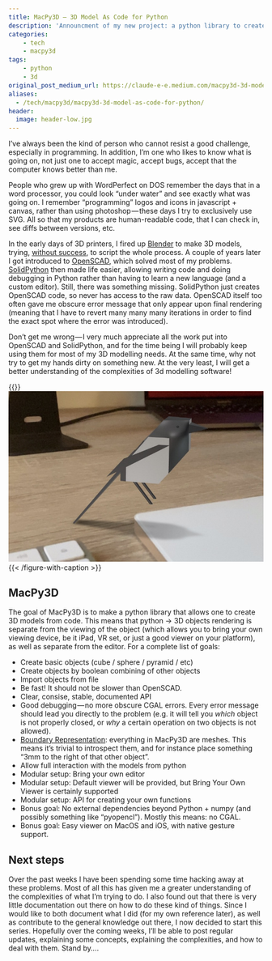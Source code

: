 ```yaml
---
title: MacPy3D — 3D Model As Code for Python
description: 'Announcment of my new project: a python library to create 3d models as code'
categories:
    - tech
    - macpy3d
tags:
    - python
    - 3d
original_post_medium_url: https://claude-e-e.medium.com/macpy3d-3d-model-as-code-for-python-58df4557036
aliases:
  - /tech/macpy3d/macpy3d-3d-model-as-code-for-python/
header:
  image: header-low.jpg
---
```


I’ve always been the kind of person who cannot resist a good challenge, especially in programming. In addition, I’m one who likes to know what is going on, not just one to accept magic, accept bugs, accept that the computer knows better than me.

People who grew up with WordPerfect on DOS remember the days that in a word processor, you could look “under water” and see exactly what was going on. I remember “programming” logos and icons in javascript + canvas, rather than using photoshop — these days I try to exclusively use SVG. All so that my products are human-readable code, that I can check in, see diffs between versions, etc.

In the early days of 3D printers, I fired up [Blender](https://www.blender.org) to make 3D models, trying, [without success](https://blender.stackexchange.com/questions/18930/reset-blender-environment-on-each-script-run), to script the whole process. A couple of years later I got introduced to [OpenSCAD](http://openscad.org/), which solved most of my problems. [SolidPython](https://github.com/SolidCode/SolidPython) then made life easier, allowing writing code and doing debugging in Python rather than having to learn a new language (and a custom editor). Still, there was something missing. SolidPython just creates OpenSCAD code, so never has access to the raw data. OpenSCAD itself too often gave me obscure error message that only appear upon final rendering (meaning that I have to revert many many many iterations in order to find the exact spot where the error was introduced).

Don’t get me wrong — I very much appreciate all the work put into OpenSCAD and SolidPython, and for the time being I will probably keep using them for most of my 3D modelling needs. At the same time, why not try to get my hands dirty on something new. At the very least, I will get a better understanding of the complexities of 3d modelling software!

{{<figure-with-caption caption="The MacPy3D mascotte “sitting” on my desk (note: this was made in Shapr3D on my iPad — it will be a goal of the project to design this in MacPy3D)">}}
  ![3d render of macpy3d mascotte on desk](teaser.jpg)
{{< /figure-with-caption >}}

## MacPy3D

The goal of MacPy3D is to make a python library that allows one to create 3D models from code. This means that python → 3D objects rendering is separate from the viewing of the object (which allows you to bring your own viewing device, be it iPad, VR set, or just a good viewer on your platform), as well as separate from the editor. For a complete list of goals:

*   Create basic objects (cube / sphere / pyramid / etc)
*   Create objects by boolean combining of other objects
*   Import objects from file
*   Be fast! It should not be slower than OpenSCAD.
*   Clear, consise, stable, documented API
*   Good debugging — no more obscure CGAL errors. Every error message should lead you directly to the problem (e.g. it will tell you _which_ object is not properly closed, or _why_ a certain operation on two objects is not allowed).
*   [Boundary Representation](https://en.wikipedia.org/wiki/Boundary_representation): everything in MacPy3D are meshes. This means it’s trivial to introspect them, and for instance place something “3mm to the right of that other object”.
*   Allow full interaction with the models from python
*   Modular setup: Bring your own editor
*   Modular setup: Default viewer will be provided, but Bring Your Own Viewer is certainly supported
*   Modular setup: API for creating your own functions
*   Bonus goal: No external dependencies beyond Python + numpy (and possibly something like “pyopencl”). Mostly this means: no CGAL.
*   Bonus goal: Easy viewer on MacOS and iOS, with native gesture support.

## Next steps

Over the past weeks I have been spending some time hacking away at these problems. Most of all this has given me a greater understanding of the complexities of what I’m trying to do. I also found out that there is very little documentation out there on how to do these kind of things. Since I would like to both document what I did (for my own reference later), as well as contribute to the general knowledge out there, I now decided to start this series. Hopefully over the coming weeks, I’ll be able to post regular updates, explaining some concepts, explaining the complexities, and how to deal with them. Stand by….
